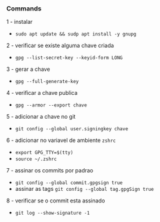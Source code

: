 ### Commands

1 - instalar
  - `sudo apt update && sudp apt install -y gnupg`

2 - verificar se existe alguma chave criada
  - `gpg --list-secret-key --keyid-form LONG`

3 - gerar a chave
  - `gpg --full-generate-key`

4 - verificar a chave publica
  - `gpg --armor --export chave`

5 - adicionar a chave no git
  - `git config --global user.signingkey chave`

6 - adicionar no variavel de ambiente `zshrc`
  - `export GPG_TTY=$(tty)`
  - `source ~/.zshrc`

7 - assinar os commits por padrao
  - `git config --global commit.gpgsign true`
  - assinar as tags `git config --global tag.gpgSign true`

8 - verificar se o commit esta assinado
  - `git log --show-signature -1`